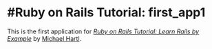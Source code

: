 #Ruby on Rails Tutorial: first_app1
==========

This is the first application for [*Ruby on Rails Tutorial: Learn Rails by Example*](http://railstutorial.org/) by [Michael Hartl](http://michaelhartl.com/).
